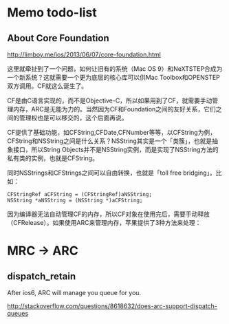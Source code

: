 # Memo todo-list



## About Core Foundation
http://limboy.me/ios/2013/06/07/core-foundation.html

这里就牵扯到了一个问题，如何让旧有的系统（Mac OS 9）和NeXTSTEP合成为一个新系统？这就需要一个更为底层的核心库可以供Mac Toolbox和OPENSTEP双方调用。CF就这么诞生了。

CF是由C语言实现的，而不是Objective-C，所以如果用到了CF，就需要手动管理内存，ARC是无能为力的。当然因为CF和Foundation之间的友好关系，它们之间的管理权也是可以移交的，这个后面再说。

CF提供了基础功能，如CFString,CFDate,CFNumber等等，以CFString为例，CFString和NSString之间是什么关系？NSString其实是一个「类簇」，也就是抽象接口，所以String Objects并不是NSString实例，而是实现了NSString方法的私有类的实例，也就是CFString。

同时NSStrings和CFStrings之间可以自由转换，也就是「toll free bridging」。比如：
```objc
CFStringRef aCFString = (CFStringRef)aNSString;  
NSString *aNSString = (NSString *)aCFString;
```

因为编译器无法自动管理CF的内存，所以CF对象在使用完后，需要手动释放（CFRelease）。如果使用ARC来管理内存，苹果提供了3种方法来处理：




# MRC -> ARC

## dispatch_retain
After ios6, ARC will manage you queue for you.

http://stackoverflow.com/questions/8618632/does-arc-support-dispatch-queues
##
